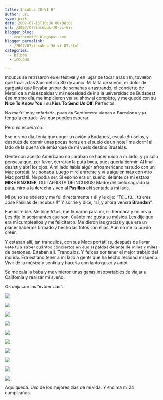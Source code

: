 ```yaml
---
title: Incubus 30-VI-07
author: uri
type: post
date: 2007-07-13T10:30:00+00:00
url: /2007/07/incubus-30-vi-07/
blogger_blog:
  - enochrooted.blogspot.com
blogger_permalink:
  - /2007/07/incubus-30-vi-07.html
categories:
  - bilbao
  - incubus

---
```

Incubus se retrasaron en el festival y en lugar de tocar a las 21h, tuvieron que tocar a las 2am del día 30 de Junio. Mi falta de sueño, mi dolor de garganta que llevaba un par de semanas arrastrando, el concierto de Metallica a mis espaldas y mi necesidad de ir a la universidad de Budapest ése mismo día, me impidieron ver su show al completo, y me quedé con su <span style="font-weight:bold;">Nice To Know You</span> i su <span style="font-weight:bold;">Kiss To Send Us Off</span>. Perfectos.

No me fui muy enfadado, pues en Septiembre vienen a Barcelona y ya tengo la entrada. Así que pueden esperar.

Pero no esperaron.

Ese mismo día, tenía que coger un avión a Budapest, escala Bruselas, y después de dormir unas pocas horas en el suelo de un hotel, me dormí al lado de la puerta de embarque de mi vuelo destino Bruselas.

Gente con acento Americano no paraban de hacer ruido a mi lado, y yo sólo pensaba que, por favor, cerraran la puta boca, pues quería dormir. Al final desistí y abrí los ojos. A mi lado había algún afroamericano rastudo con un Mac portátil. Me sonaba. Luego miré enfrente y vi a alguien más con otro Mac portátil. No podía ser. Si eso no era un sueño, delante de mi estaba <span style="font-weight:bold;">MIKE EINZIGER</span>, GUITARRISTA DE INCUBUS! Madre del cielo sagrado la puta, miro a la derecha y veo al <span style="font-weight:bold;">Pasillas</span> ahí sentado a mi lado.

Mi pulso se aceleró y me fui directamente a él y le dije: &#8220;Tú&#8230; tú&#8230; tú eres Jose Pasillas de Incubus!!!&#8221; Y sonrie y dice, &#8220;sí, y ahora vendrá <span style="font-weight:bold;">Brandon</span>&#8220;.

Fue increíble. Me hice fotos, me firmaron para mí, mi hermana y mi novia. Les dije lo acojonantes que son. Cuánto me gusta su música. Les dije que era mi cumpleaños y me felicitaron. Me dieron las gracias y que era un placer haberme firmado y hecho las fotos con ellos. Aún no me lo puedo creer.

Y estaban allí, tan tranquilos, con sus Macs portátiles, después de llevar vete tú a saber cuántos conciertos en sus espaldas delante de miles y miles de personas. Estaban allí. Tranquilos. Y felices por tener el mejor trabajo del mundo. Era extraño tener a mi lado a gente que ha hecho realidad mi sueño. Vivir de la música y sentirla y hacerla con tanto gusto y amor.

Se me caía la baba y me vinieron unas ganas insoportables de viajar a California y realizar mi sueño.

Os dejo con las &#8220;evidencias&#8221;:

[<img style="display:block;text-align:center;cursor:hand;margin:0 auto 10px;" src="http://bp0.blogger.com/_WEHvyZj_jiU/RpdamCxL8KI/AAAAAAAAA5Q/WsowOSa7-X4/s320/DSC03252.JPG" border="0" />][1]

[<img style="display:block;text-align:center;cursor:hand;margin:0 auto 10px;" src="http://bp1.blogger.com/_WEHvyZj_jiU/Rpda0SxL8LI/AAAAAAAAA5Y/YX-Z9bnaQUs/s320/DSC03253.JPG" border="0" />][2]

[<img style="display:block;text-align:center;cursor:hand;margin:0 auto 10px;" src="http://bp3.blogger.com/_WEHvyZj_jiU/RpdbgyxL8MI/AAAAAAAAA5g/58ZicapYPeI/s320/DSC03254.JPG" border="0" />][3]

[<img style="display:block;text-align:center;cursor:hand;margin:0 auto 10px;" src="http://bp2.blogger.com/_WEHvyZj_jiU/RpdblixL8NI/AAAAAAAAA5o/lHrIkLtcldY/s320/DSC03255.JPG" border="0" />][4]

[<img style="display:block;text-align:center;cursor:hand;margin:0 auto 10px;" src="http://bp2.blogger.com/_WEHvyZj_jiU/RpdbpixL8OI/AAAAAAAAA5w/YlU4PhCfj2s/s320/DSC03256.JPG" border="0" />][5]

[<img style="display:block;text-align:center;cursor:hand;margin:0 auto 10px;" src="http://bp1.blogger.com/_WEHvyZj_jiU/RpdbtSxL8PI/AAAAAAAAA54/y5yIjDL5Na0/s320/DSC03257.JPG" border="0" />][6]

[<img style="display:block;text-align:center;cursor:hand;margin:0 auto 10px;" src="http://bp3.blogger.com/_WEHvyZj_jiU/RpdbwyxL8QI/AAAAAAAAA6A/ZPF6GYCgX6A/s320/DSC03258.JPG" border="0" />][7]

[<img style="display:block;text-align:center;cursor:hand;margin:0 auto 10px;" src="http://bp1.blogger.com/_WEHvyZj_jiU/Rpdb0SxL8RI/AAAAAAAAA6I/eBKyxnVK6aA/s320/DSC03259.JPG" border="0" />][8]

[<img style="display:block;text-align:center;cursor:hand;margin:0 auto 10px;" src="http://bp0.blogger.com/_WEHvyZj_jiU/Rpdb5CxL8SI/AAAAAAAAA6Q/TPbRa9auLDY/s320/DSC03260.JPG" border="0" />][9]

[<img style="display:block;text-align:center;cursor:hand;margin:0 auto 10px;" src="http://bp2.blogger.com/_WEHvyZj_jiU/Rpdb9ixL8TI/AAAAAAAAA6Y/bz896BUVsOQ/s320/DSC03261.JPG" border="0" />][10]

Aquí queda. Uno de los mejores días de mi vida. Y encima mi 24 cumpleaños.

 [1]: http://bp0.blogger.com/_WEHvyZj_jiU/RpdamCxL8KI/AAAAAAAAA5Q/WsowOSa7-X4/s1600-h/DSC03252.JPG
 [2]: http://bp1.blogger.com/_WEHvyZj_jiU/Rpda0SxL8LI/AAAAAAAAA5Y/YX-Z9bnaQUs/s1600-h/DSC03253.JPG
 [3]: http://bp3.blogger.com/_WEHvyZj_jiU/RpdbgyxL8MI/AAAAAAAAA5g/58ZicapYPeI/s1600-h/DSC03254.JPG
 [4]: http://bp2.blogger.com/_WEHvyZj_jiU/RpdblixL8NI/AAAAAAAAA5o/lHrIkLtcldY/s1600-h/DSC03255.JPG
 [5]: http://bp2.blogger.com/_WEHvyZj_jiU/RpdbpixL8OI/AAAAAAAAA5w/YlU4PhCfj2s/s1600-h/DSC03256.JPG
 [6]: http://bp1.blogger.com/_WEHvyZj_jiU/RpdbtSxL8PI/AAAAAAAAA54/y5yIjDL5Na0/s1600-h/DSC03257.JPG
 [7]: http://bp3.blogger.com/_WEHvyZj_jiU/RpdbwyxL8QI/AAAAAAAAA6A/ZPF6GYCgX6A/s1600-h/DSC03258.JPG
 [8]: http://bp1.blogger.com/_WEHvyZj_jiU/Rpdb0SxL8RI/AAAAAAAAA6I/eBKyxnVK6aA/s1600-h/DSC03259.JPG
 [9]: http://bp0.blogger.com/_WEHvyZj_jiU/Rpdb5CxL8SI/AAAAAAAAA6Q/TPbRa9auLDY/s1600-h/DSC03260.JPG
 [10]: http://bp2.blogger.com/_WEHvyZj_jiU/Rpdb9ixL8TI/AAAAAAAAA6Y/bz896BUVsOQ/s1600-h/DSC03261.JPG